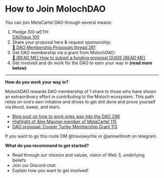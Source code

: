 # How to Join MolochDAO

You can join MetaCartel DAO through several means:

1. Pledge 100 wETH:\
   [DAOhaus 100](https://app.daohaus.club/dao/0x64/0xb152b115c94275b54a3f0b08c1aa1d21f32a659a)
2. Share your proposal here & request sponsorship:\
   [🏀 DAO Membership Proposals thread 261](https://forum.metacartel.org/t/dao-membership-proposals-thread/51)
3. Get DAO membership via a grant from MolochDAO:\
   [🏦 \[READ ME\] How to submit a funding proposal GUIDE \[READ ME\]](https://forum.metacartel.org/t/guide-how-to-post-a-funding-proposal/74)
4. Get involved and do work for the DAO to earn your way in **(read more below)**

***

**How do you work your way in?**

MolochDAO rewards DAO membership of 1 share to those who have shown an extraordinary effort in contributing to the Moloch ecosystem. This path relies on one’s own initiative and drives to get shit done and prove yourself via blood, sweat, and tears.

* [Blog post on how to work ones way into the DAO 296](https://medium.com/@AlexMasmej/why-and-how-i-joined-metacartel-4ebebbca555e)
* [Highlight of Alex Masmej member of MetaCartel 115](https://medium.com/metacartel/meet-alex-masmejean-the-metacartel-dropout-41a13d3cd6c3)
* [DAO proposal: Cooper Turley Membership Grant 113](https://forum.metacartel.org/t/dao-proposal-cooper-turley-membership-grant/342)

If you want to go this route DM @traviswyche or @annwillmott on telegram.

**What do you recommend to get started?**

* Read through our mission and values, vision of Web 3, underlying beliefs
* Join our Discord chat
* Explain how you want to get involved!
